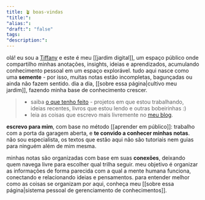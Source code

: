 ```yaml
---
title: 🪴 boas-vindas
"title:": 
"alias:": 
"draft:": "false"
tags: 
"description:":
---
```

olá! eu sou a [Tiffany](https://tiffs.dev/sobre) e este é meu [[jardim digital]], um espaço público onde compartilho minhas anotações, insights, ideias e aprendizados, acumulando conhecimento pessoal em um espaço explorável. tudo aqui nasce como uma **semente** - por isso, muitas notas estão incompletas, bagunçadas ou ainda não fazem sentido. dia a dia, [[sobre essa página|cultivo meu jardim]], fazendo minha base de conhecimento crescer.

>+ saiba [o que tenho feito](https://tiffs.dev/now) - projetos em que estou trabalhando, ideias recentes, livros que estou lendo e outras bobeirinhas :)
>+ leia as coisas que escrevo mais livremente no [meu blog](https://tiffs.dev).

**escrevo para mim**, com base no método [[aprender em público]]: trabalho com a porta da garagem aberta, e **te convido a conhecer minhas notas**. não sou especialista, os textos que estão aqui não são tutoriais nem guias para ninguém além de mim mesma.

minhas notas são organizadas com base em suas **conexões**, deixando quem navega livre para escolher qual trilha seguir. meu objetivo é organizar as informações de forma parecida com a qual a mente humana funciona, conectando e relacionando ideias e pensamentos. para entender melhor como as coisas se organizam por aqui, conheça meu [[sobre essa página|sistema pessoal de gerenciamento de conhecimentos]].
